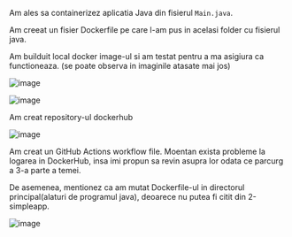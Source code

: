 Am ales sa containerizez aplicatia Java din fisierul `Main.java`.

Am creeat un fisier Dockerfile pe care l-am pus in acelasi folder cu fisierul java.

Am builduit local docker image-ul si am testat pentru a ma asigiura ca functioneaza. (se poate observa in imaginile atasate mai jos)

![image](https://github.com/MarinaMihaela/DevOps/assets/103567835/aa37acb4-9b9e-4547-a5a2-3c1c1739b68d)

![image](https://github.com/MarinaMihaela/DevOps/assets/103567835/f99ac245-d6ef-4066-90f4-545b6762334f)

Am creat repository-ul dockerhub 

![image](https://github.com/MarinaMihaela/DevOps/assets/103567835/83de7a11-2a87-46dd-85a0-c2478d3f48e8)

Am creat un GitHub Actions workflow file. Moentan exista probleme la logarea in DockerHub, insa imi propun sa revin asupra lor odata ce parcurg a 3-a parte a temei. 

De asemenea, mentionez ca am mutat Dockerfile-ul in directorul principal(alaturi de programul java), deoarece nu putea fi citit din 2-simpleapp. 

![image](https://github.com/MarinaMihaela/DevOps/assets/103567835/11654b8e-9da4-4b57-b9b1-6881339e2b92)


